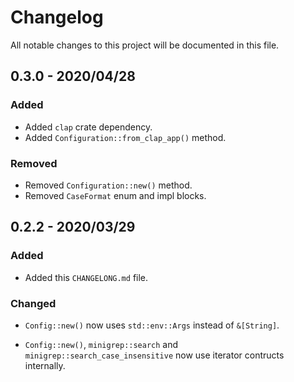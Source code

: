 # Changelog

All notable changes to this project will be documented in this file.

## 0.3.0 - 2020/04/28

### Added

* Added `clap` crate dependency.
* Added `Configuration::from_clap_app()` method.

### Removed

* Removed `Configuration::new()` method.
* Removed `CaseFormat` enum and impl blocks.

## 0.2.2 - 2020/03/29

### Added

* Added this `CHANGELONG.md` file.

### Changed

* `Config::new()` now uses `std::env::Args` instead of `&[String]`.

* `Config::new()`, `minigrep::search` and `minigrep::search_case_insensitive` now use iterator contructs internally.
